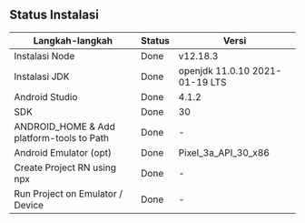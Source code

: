 ## Status Instalasi

| Langkah-langkah                           | Status | Versi |
| ----------------------------------------- | ------ | ----- |
| Instalasi Node                            | Done   |v12.18.3|
| Instalasi JDK                             | Done   |openjdk 11.0.10 2021-01-19 LTS|
| Android Studio                            | Done   |4.1.2 |
| SDK                                       | Done   |  30  |
| ANDROID_HOME & Add platform-tools to Path | Done   |   -  |
| Android Emulator (opt)                    | Done   |Pixel_3a_API_30_x86|
| Create Project RN using npx               | Done   | -     |
| Run Project on Emulator / Device          | Done   | -     |